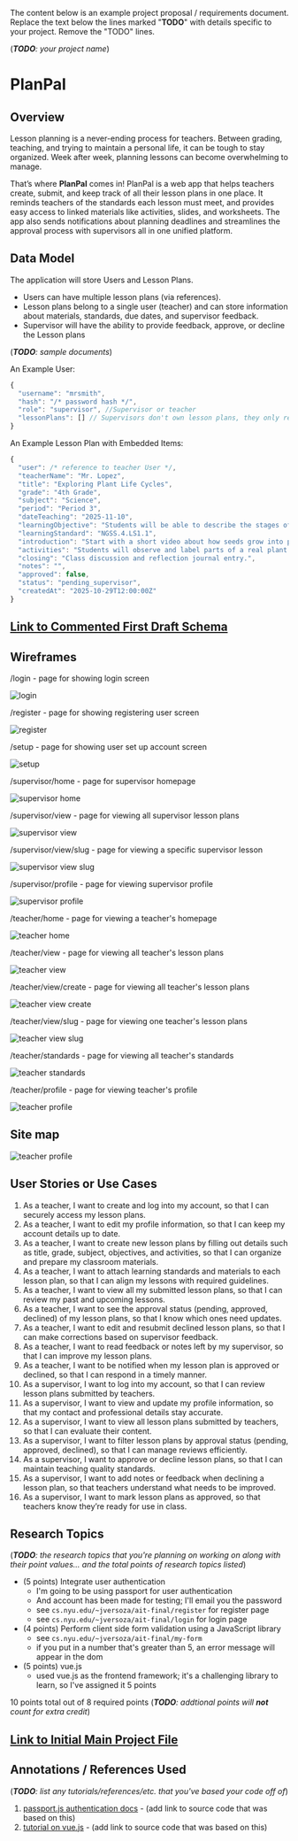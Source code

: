 The content below is an example project proposal / requirements document. Replace the text below the lines marked "__TODO__" with details specific to your project. Remove the "TODO" lines.

(___TODO__: your project name_)

# PlanPal 

## Overview
Lesson planning is a never-ending process for teachers. Between grading, teaching, and trying to maintain a personal life, it can be tough to stay organized. Week after week, planning lessons can become overwhelming to manage.

That’s where **PlanPal** comes in! PlanPal is a web app that helps teachers create, submit, and keep track of all their lesson plans in one place. It reminds teachers of the standards each lesson must meet, and provides easy access to linked materials like activities, slides, and worksheets. The app also sends notifications about planning deadlines and streamlines the approval process with supervisors all in one unified platform.


## Data Model

The application will store Users and Lesson Plans.
* Users can have multiple lesson plans (via references).
* Lesson plans belong to a single user (teacher) and can store information about materials, standards, due dates, and supervisor feedback.
* Supervisor will have the ability to provide feedback, approve, or decline the Lesson plans


(___TODO__: sample documents_)

An Example User:

```javascript
{
  "username": "mrsmith",
  "hash": "/* password hash */",
  "role": "supervisor", //Supervisor or teacher
  "lessonPlans": [] // Supervisors don't own lesson plans, they only review them
}
```

An Example Lesson Plan with Embedded Items:

```javascript
{
  "user": /* reference to teacher User */,
  "teacherName": "Mr. Lopez",
  "title": "Exploring Plant Life Cycles",
  "grade": "4th Grade",
  "subject": "Science",
  "period": "Period 3",
  "dateTeaching": "2025-11-10",
  "learningObjective": "Students will be able to describe the stages of a plant's life cycle.",
  "learningStandard": "NGSS.4.LS1.1",
  "introduction": "Start with a short video about how seeds grow into plants.",
  "activities": "Students will observe and label parts of a real plant.",
  "closing": "Class discussion and reflection journal entry.",
  "notes": "",
  "approved": false,
  "status": "pending_supervisor",
  "createdAt": "2025-10-29T12:00:00Z"
}
```


## [Link to Commented First Draft Schema](db.js) 

## Wireframes

/login - page for showing login screen

![login](documentation/login-screen.png)

/register - page for showing registering user screen

![register](documentation/register-screen.png)

/setup - page for showing user set up account screen

![setup](documentation/account-setup.png)

/supervisor/home - page for supervisor homepage

![supervisor home](documentation/supervisor-home.png)

/supervisor/view - page for viewing all supervisor lesson plans

![supervisor view](documentation/supervisor-view-all.png)

/supervisor/view/slug - page for viewing a specific supervisor lesson

![supervisor view slug](documentation/supervisor-lesson-plan-approve.png)

/supervisor/profile - page for viewing supervisor profile

![supervisor profile](documentation/supervisor-profile.png)

/teacher/home - page for viewing a teacher's homepage 

![teacher home](documentation/teacher-home.png)

/teacher/view - page for viewing all teacher's lesson plans

![teacher view](documentation/teacher-view-all.png)

/teacher/view/create - page for viewing all teacher's lesson plans

![teacher view create](documentation/teacher-create-new.png)

/teacher/view/slug - page for viewing one teacher's lesson plans

![teacher view slug](documentation/teacher-view-one.png)

/teacher/standards - page for viewing all teacher's standards

![teacher standards](documentation/teacher-standards.png)

/teacher/profile - page for viewing teacher's profile

![teacher profile](documentation/teacher-profile.png)



## Site map

![teacher profile](documentation/site-map.png)

## User Stories or Use Cases

1. As a teacher, I want to create and log into my account, so that I can securely access my lesson plans.
2. As a teacher, I want to edit my profile information, so that I can keep my account details up to date.
3. As a teacher, I want to create new lesson plans by filling out details such as title, grade, subject, objectives, and activities, so that I can organize and prepare my classroom materials.
4. As a teacher, I want to attach learning standards and materials to each lesson plan, so that I can align my lessons with required guidelines.
5. As a teacher, I want to view all my submitted lesson plans, so that I can review my past and upcoming lessons.
6. As a teacher, I want to see the approval status (pending, approved, declined) of my lesson plans, so that I know which ones need updates.
7. As a teacher, I want to edit and resubmit declined lesson plans, so that I can make corrections based on supervisor feedback.
8. As a teacher, I want to read feedback or notes left by my supervisor, so that I can improve my lesson plans.
9. As a teacher, I want to be notified when my lesson plan is approved or declined, so that I can respond in a timely manner.
10. As a supervisor, I want to log into my account, so that I can review lesson plans submitted by teachers.
11. As a supervisor, I want to view and update my profile information, so that my contact and professional details stay accurate.
12. As a supervisor, I want to view all lesson plans submitted by teachers, so that I can evaluate their content.
13. As a supervisor, I want to filter lesson plans by approval status (pending, approved, declined), so that I can manage reviews efficiently.
14. As a supervisor, I want to approve or decline lesson plans, so that I can maintain teaching quality standards.
15. As a supervisor, I want to add notes or feedback when declining a lesson plan, so that teachers understand what needs to be improved.
16. As a supervisor, I want to mark lesson plans as approved, so that teachers know they’re ready for use in class.

## Research Topics

(___TODO__: the research topics that you're planning on working on along with their point values... and the total points of research topics listed_)

* (5 points) Integrate user authentication
    * I'm going to be using passport for user authentication
    * And account has been made for testing; I'll email you the password
    * see <code>cs.nyu.edu/~jversoza/ait-final/register</code> for register page
    * see <code>cs.nyu.edu/~jversoza/ait-final/login</code> for login page
* (4 points) Perform client side form validation using a JavaScript library
    * see <code>cs.nyu.edu/~jversoza/ait-final/my-form</code>
    * if you put in a number that's greater than 5, an error message will appear in the dom
* (5 points) vue.js
    * used vue.js as the frontend framework; it's a challenging library to learn, so I've assigned it 5 points

10 points total out of 8 required points (___TODO__: addtional points will __not__ count for extra credit_)


## [Link to Initial Main Project File](app.mjs) 

## Annotations / References Used

(___TODO__: list any tutorials/references/etc. that you've based your code off of_)

1. [passport.js authentication docs](http://passportjs.org/docs) - (add link to source code that was based on this)
2. [tutorial on vue.js](https://vuejs.org/v2/guide/) - (add link to source code that was based on this)
